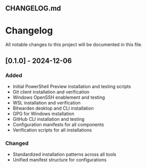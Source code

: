 ## CHANGELOG.md

# Changelog
All notable changes to this project will be documented in this file.

## [0.1.0] - 2024-12-06
### Added
- Initial PowerShell Preview installation and testing scripts
- Git client installation and verification
- Windows OpenSSH enablement and testing
- WSL installation and verification
- Bitwarden desktop and CLI installation
- GPG for Windows installation
- GitHub CLI installation and testing
- Configuration manifests for all components
- Verification scripts for all installations

### Changed
- Standardized installation patterns across all tools
- Unified manifest structure for configurations
